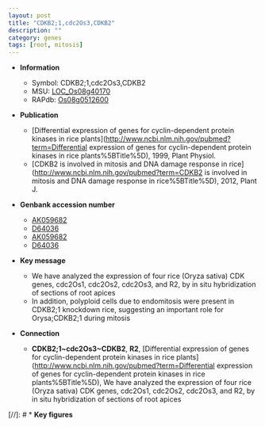 ```yaml
---
layout: post
title: "CDKB2;1,cdc2Os3,CDKB2"
description: ""
category: genes
tags: [root, mitosis]
---
```


* **Information**  
    + Symbol: CDKB2;1,cdc2Os3,CDKB2  
    + MSU: [LOC_Os08g40170](http://rice.plantbiology.msu.edu/cgi-bin/ORF_infopage.cgi?orf=LOC_Os08g40170)  
    + RAPdb: [Os08g0512600](http://rapdb.dna.affrc.go.jp/viewer/gbrowse_details/irgsp1?name=Os08g0512600)  

* **Publication**  
    + [Differential expression of genes for cyclin-dependent protein kinases in rice plants](http://www.ncbi.nlm.nih.gov/pubmed?term=Differential expression of genes for cyclin-dependent protein kinases in rice plants%5BTitle%5D), 1999, Plant Physiol.
    + [CDKB2 is involved in mitosis and DNA damage response in rice](http://www.ncbi.nlm.nih.gov/pubmed?term=CDKB2 is involved in mitosis and DNA damage response in rice%5BTitle%5D), 2012, Plant J.

* **Genbank accession number**  
    + [AK059682](http://www.ncbi.nlm.nih.gov/nuccore/AK059682)
    + [D64036](http://www.ncbi.nlm.nih.gov/nuccore/D64036)
    + [AK059682](http://www.ncbi.nlm.nih.gov/nuccore/AK059682)
    + [D64036](http://www.ncbi.nlm.nih.gov/nuccore/D64036)

* **Key message**  
    + We have analyzed the expression of four rice (Oryza sativa) CDK genes, cdc2Os1, cdc2Os2, cdc2Os3, and R2, by in situ hybridization of sections of root apices
    + In addition, polyploid cells due to endomitosis were present in CDKB2;1 knockdown rice, suggesting an important role for Orysa;CDKB2;1 during mitosis

* **Connection**  
    + __CDKB2;1~cdc2Os3~CDKB2__, __R2__, [Differential expression of genes for cyclin-dependent protein kinases in rice plants](http://www.ncbi.nlm.nih.gov/pubmed?term=Differential expression of genes for cyclin-dependent protein kinases in rice plants%5BTitle%5D), We have analyzed the expression of four rice (Oryza sativa) CDK genes, cdc2Os1, cdc2Os2, cdc2Os3, and R2, by in situ hybridization of sections of root apices

[//]: # * **Key figures**  


